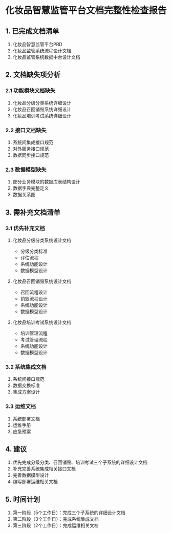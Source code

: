 # 化妆品智慧监管平台文档完整性检查报告

## 1. 已完成文档清单

1. 化妆品智慧监管平台PRD
2. 化妆品监管系统流程设计文档
3. 化妆品监管系统数据中台设计文档

## 2. 文档缺失项分析

### 2.1 功能模块文档缺失
1. 化妆品分级分类系统详细设计
2. 化妆品召回销毁系统详细设计
3. 化妆品培训考试系统详细设计

### 2.2 接口文档缺失
1. 系统间集成接口规范
2. 对外服务接口规范
3. 数据同步接口规范

### 2.3 数据模型缺失
1. 部分业务模块的数据库表结构设计
2. 数据字典完整定义
3. 数据关系图

## 3. 需补充文档清单

### 3.1 优先补充文档
1. 化妆品分级分类系统设计文档
   - 分级分类标准
   - 评估流程
   - 系统功能设计
   - 数据模型设计

2. 化妆品召回销毁系统设计文档
   - 召回流程设计
   - 销毁流程设计
   - 系统功能设计
   - 数据模型设计

3. 化妆品培训考试系统设计文档
   - 培训管理流程
   - 考试管理流程
   - 系统功能设计
   - 数据模型设计

### 3.2 系统集成文档
1. 系统间接口规范
2. 数据交换标准
3. 集成方案设计

### 3.3 运维文档
1. 系统部署文档
2. 运维手册
3. 应急预案

## 4. 建议

1. 优先完成分级分类、召回销毁、培训考试三个子系统的详细设计文档
2. 补充完善系统集成相关接口文档
3. 完善数据模型设计
4. 编写部署运维相关文档

## 5. 时间计划

1. 第一阶段（5个工作日）：完成三个子系统的详细设计文档
2. 第二阶段（3个工作日）：完成系统集成文档
3. 第三阶段（2个工作日）：完成运维相关文档
